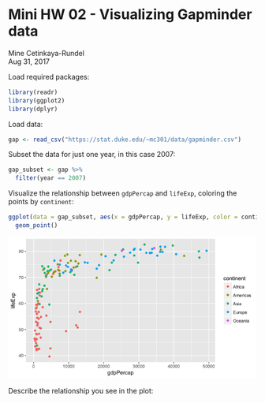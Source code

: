 # Mini HW 02 - Visualizing Gapminder data
Mine Cetinkaya-Rundel  
Aug 31, 2017  



Load required packages:


```r
library(readr)
library(ggplot2)
library(dplyr)
```

Load data:


```r
gap <- read_csv("https://stat.duke.edu/~mc301/data/gapminder.csv")
```

Subset the data for just one year, in this case 2007:


```r
gap_subset <- gap %>%
  filter(year == 2007)
```

Visualize the relationship between `gdpPercap` and `lifeExp`, coloring the points by `continent`:


```r
ggplot(data = gap_subset, aes(x = gdpPercap, y = lifeExp, color = continent)) +
  geom_point()
```

![](02-mini-hw-gapminder_files/figure-html/Scatterplot-with-color-1.png)<!-- -->

Describe the relationship you see in the plot:
